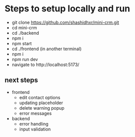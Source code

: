 # Steps to setup locally and run
- git clone https://github.com/shashidhxr/mini-crm.git
- cd mini-crm
- cd ./backend
- npm i
- npm start
- cd ./frontend (in another terminal)
- npm i
- npm run dev
- navigate to http://localhost:5173/

## next steps
- frontend
    - edit contact options
    - updating placeholder
    - delete warning popup
    - error messages
- backend
    - error handling
    - input validation
